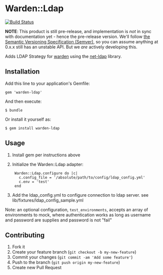 # Warden::Ldap

[![Build Status](https://travis-ci.org/renewablefunding/warden-ldap.png)](https://travis-ci.org/renewablefunding/warden-ldap)

**NOTE**: This product is still pre-release, and implementation is *not* in sync with documentation yet - hence the pre-release version.  We'll follow [the Semantic Versioning Specification (Semver)](http://semver.org/), so you can assume anything at 0.x.x still has an unstable API.  But we *are* actively developing this.

Adds LDAP Strategy for [warden](https://github.com/hassox/warden) using the [net-ldap](http://net-ldap.rubyforge.org/Net/LDAP.html) library.

## Installation

Add this line to your application's Gemfile:

    gem 'warden-ldap'

And then execute:

    $ bundle

Or install it yourself as:

    $ gem install warden-ldap

## Usage

1. Install gem per instructions above
2. Initialize the Warden::Ldap adapter:
	
    	Warden::Ldap.configure do |c|
      	  c.config_file = '/absolute/path/to/config/ldap_config.yml'
      	  c.env = 'test'
    	end
    
3. Add the ldap_config.yml to configure connection to ldap server. see lib/fixtures/ldap_config_sample.yml

Note: an optional configuration, `test_environments`, accepts an array of environments to mock, where authentication works as long as username and password are supplies and password is not "fail"

## Contributing

1. Fork it
2. Create your feature branch (`git checkout -b my-new-feature`)
3. Commit your changes (`git commit -am 'Add some feature'`)
4. Push to the branch (`git push origin my-new-feature`)
5. Create new Pull Request

